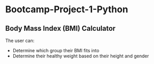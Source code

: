# Bootcamp-Project-1-Python

## Body Mass Index (BMI) Calculator

The user can: 
- Determine which group their BMI fits into
- Determine their healthy weight based on their height and gender
